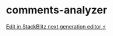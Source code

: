 # comments-analyzer

[Edit in StackBlitz next generation editor ⚡️](https://stackblitz.com/~/github.com/svrivera/comments-analyzer)